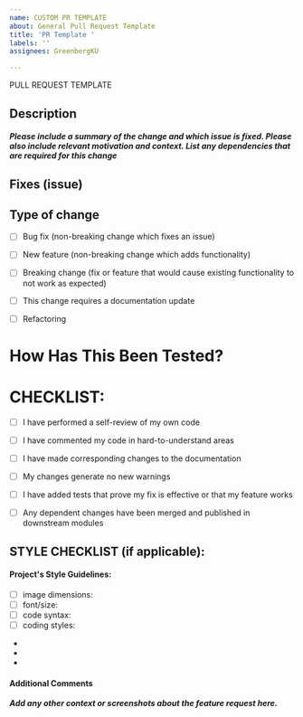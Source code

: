 ```yaml
---
name: CUSTOM PR TEMPLATE
about: General Pull Request Template
title: 'PR Template '
labels: ''
assignees: GreenbergKU

---
```


PULL REQUEST TEMPLATE

## Description

#### ***Please include a summary of the change and which issue is fixed. Please also include relevant motivation and context. List any dependencies that are required for this change***



## Fixes (issue)



## Type of change

- [ ] Bug fix (non-breaking change which fixes an issue)
- [ ] New feature (non-breaking change which adds functionality)
- [ ] Breaking change (fix or feature that would cause existing functionality to not work as expected)
- [ ] This change requires a documentation update
- [ ] Refactoring


# How Has This Been Tested?



# CHECKLIST:

- [ ] I have performed a self-review of my own code
- [ ] I have commented my code in hard-to-understand areas
- [ ] I have made corresponding changes to the documentation
- [ ] My changes generate no new warnings
- [ ] I have added tests that prove my fix is effective or that my feature works
- [ ] Any dependent changes have been merged and published in downstream modules


## STYLE CHECKLIST (if applicable):

#### Project's Style Guidelines: 

  - [ ] image dimensions:
  - [ ] font/size:
  - [ ] code syntax:
  - [ ] coding styles:
 
* [Turing HTML Style Guide]:(https://github.com/turingschool-examples/html)
* [Turing JS Style Guide]:(https://github.com/turingschool-examples/javascript)
* [Turing CSS Style Guide]:(//github.com/turingschool-examples/css)


#### Additional Comments
***Add any other context or screenshots about the feature request here.***
